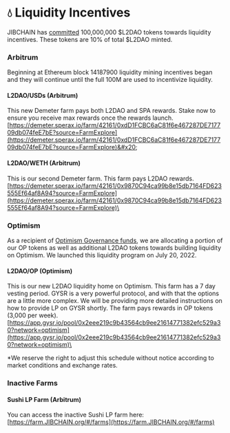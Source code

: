 # 💧 Liquidity Incentives

JIBCHAIN has [committed](https://docs.JIBCHAIN.org/tokenomics#initial-token-distribution) 100,000,000 $L2DAO tokens towards liquidity incentives. These tokens are 10% of total $L2DAO minted.

### Arbitrum

Beginning at Ethereum block 14187900 liquidity mining incentives began and they will continue until the full 100M are used to incentivize liquidity.

#### **L2DAO/USDs (Arbitrum)**&#x20;

This new Demeter farm pays both L2DAO and SPA rewards. Stake now to ensure you receive max rewards once the rewards launch. \
[https://demeter.sperax.io/farm/42161/0xdD1FCBC6aC81f6e467287DE717709db074feE7bE?source=FarmExplore](https://demeter.sperax.io/farm/42161/0xdD1FCBC6aC81f6e467287DE717709db074feE7bE?source=FarmExplore)&#x20;

#### **L2DAO/WETH (Arbitrum)**&#x20;

This is our second Demeter farm. This farm pays L2DAO rewards. \
[https://demeter.sperax.io/farm/42161/0x9870C94ca99b8e15db7164FD623555Ef64af8A94?source=FarmExplore](https://demeter.sperax.io/farm/42161/0x9870C94ca99b8e15db7164FD623555Ef64af8A94?source=FarmExplore)\


### Optimism

As a recipient of [Optimism Governance funds](https://gov.optimism.io/t/gf-phase-0-proposal-JIBCHAIN/1198), we are allocating a portion of our OP tokens as well as additional L2DAO tokens towards building liquidity on Optimism. We launched this liquidity program on July 20, 2022.&#x20;

#### **L2DAO/OP (Optimism)**&#x20;

This is our new L2DAO liquidity home on Optimism. This farm has a 7 day vesting period. GYSR is a very powerful protocol, and with that the options are a little more complex. We will be providing more detailed instructions on how to provide LP on GYSR shortly. The farm pays rewards in OP tokens (3,000 per week). [https://app.gysr.io/pool/0x2eee219c9b43564cb9ee21614771382efc529a30?network=optimism](https://app.gysr.io/pool/0x2eee219c9b43564cb9ee21614771382efc529a30?network=optimism)\


\*We reserve the right to adjust this schedule without notice according to market conditions and exchange rates.

### Inactive Farms

#### Sushi LP Farm (Arbitrum)

You can access the inactive Sushi LP farm here: [https://farm.JIBCHAIN.org/#/farms](https://farm.JIBCHAIN.org/#/farms)

